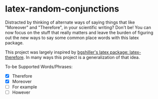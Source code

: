 latex-random-conjunctions
=========================

Distracted by thinking of alternate ways of saying things that like "Moreover" and "Therefore", in your scientific writing? Don't be! 
You can now focus on the stuff that really matters and leave the burden of figuring out the new ways to say some common place words with this latex package.

This project was largely inspired by [bgshiller's latex package: latex-therefore](https://github.com/bgschiller/latex-therefore). In many ways this project is a generalization of that idea.

To-be Supported Words/Phrases:

- [x] Therefore
- [x] Moreover
- [ ] For example
- [ ] However
